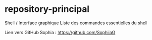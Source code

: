 # repository-principal
Shell / Interface graphique Liste des commandes essentielles du shell

Lien vers GitHub Sophia : https://github.com/SophiiaG
